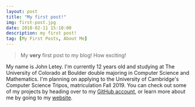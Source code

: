 ```yaml
---
layout: post
title: "My first post!"
img: first-post.jpg
date: 2018-02-11 15:10:00
description: my first post!
tag: [My First Posts, About Me]
---
```

> My **very** first post to my blog! How exciting!

My name is John Letey. I'm currently 12 years old and studying at The University of Colorado at Boulder double majoring in Computer Science and Mathematics. I'm planning on applying to the University of Cambridge's Computer Science Tripos, matriculation Fall 2019. You can check out some of my projects by heading over to my [GitHub account](https://github.com/johnletey), or learn more about me by going to my [website](https://johnletey.github.io).
